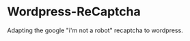 Wordpress-ReCaptcha
===================

Adapting the google "i'm not a robot" recaptcha to wordpress.
